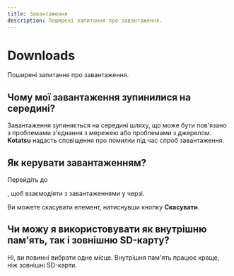 ```yaml
---
title: Завантаження
description: Поширені запитання про завантаження.
---
```


# Downloads
Поширені запитання про завантаження.

## Чому мої завантаження зупинилися на середині?
Завантаження зупиняється на середині шляху, що може бути пов'язано з проблемами з'єднання з мережею або проблемами з джерелом.
**Kotatsu** надасть сповіщення про помилки під час спроб завантаження.

## Як керувати завантаженням?
Перейдіть до <nav to="explore_downloads">, щоб взаємодіяти з завантаженнями у черзі.

Ви можете скасувати елемент, натиснувши кнопку **Скасувати**.

## Чи можу я використовувати як внутрішню пам'ять, так і зовнішню SD-карту?
Ні, ви повинні вибрати одне місце. Внутрішня пам'ять працює краще, ніж зовнішні SD-карти.